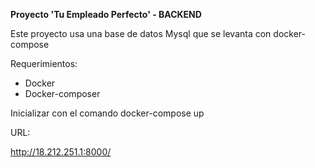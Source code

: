 **Proyecto 'Tu Empleado Perfecto' - BACKEND**

Este proyecto usa una base de datos Mysql que se levanta con docker-compose

Requerimientos:

* Docker
* Docker-composer

Inicializar con el comando docker-compose up

URL:

http://18.212.251.1:8000/


